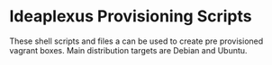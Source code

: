 Ideaplexus Provisioning Scripts
===============================

These shell scripts and files a can be used to create pre provisioned vagrant boxes.
Main distribution targets are Debian and Ubuntu. 